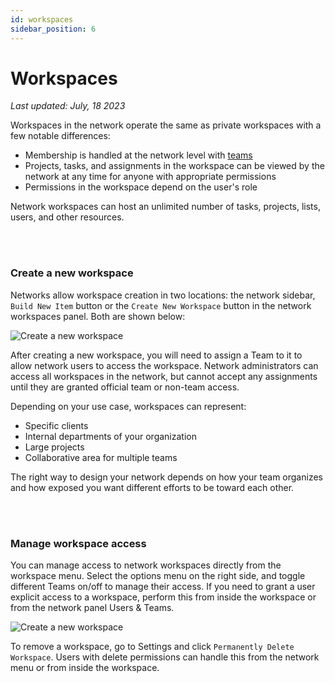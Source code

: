 ```yaml
---
id: workspaces
sidebar_position: 6
---  
```

  
# Workspaces
  
*Last updated: July, 18 2023* 
  
Workspaces in the network operate the same as private workspaces with a few notable differences:  
- Membership is handled at the network level with [teams](./teams)  
- Projects, tasks, and assignments in the workspace can be viewed by the network at any time for anyone with appropriate permissions  
- Permissions in the workspace depend on the user's role  
  
Network workspaces can host an unlimited number of tasks, projects, lists, users, and other resources.  
  
<br/><br/>  
  

### Create a new workspace  
  
Networks allow workspace creation in two locations: the network sidebar, `Build New Item` button or the `Create New Workspace` button in the network workspaces panel.  Both are shown below:  
  
![Create a new workspace](https://storage.googleapis.com/tetheros-public/marian/pro-workspace-create.jpg)  
  
After creating a new workspace, you will need to assign a Team to it to allow network users to access the workspace.  Network administrators can access all workspaces in the network, but cannot accept any assignments until they are granted official team or non-team access.  
  
Depending on your use case, workspaces can represent:  
- Specific clients  
- Internal departments of your organization  
- Large projects  
- Collaborative area for multiple teams  
  
The right way to design your network depends on how your team organizes and how exposed you want different efforts to be toward each other.  
  
  
<br/><br/>  
  

### Manage workspace access  
  
You can manage access to network workspaces directly from the workspace menu.  Select the options menu on the right side, and toggle different Teams on/off to manage their access.  If you need to grant a user explicit access to a workspace, perform this from inside the workspace or from the network panel Users & Teams.  
  
![Create a new workspace](https://storage.googleapis.com/tetheros-public/marian/pro-workspace-manage.jpg)  
  
To remove a workspace, go to Settings and click `Permanently Delete Workspace`.  Users with delete permissions can handle this from the network menu or from inside the workspace.